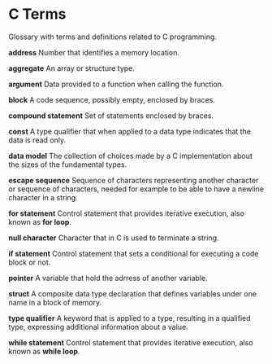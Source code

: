 # C Terms

Glossary with terms and definitions related to C programming.

**address** Number that identifies a memory location.

**aggregate** An array or structure type.

**argument** Data provided to a function when calling the function.

**block** A code sequence, possibly empty, enclosed by braces.

**compound statement** Set of statements enclosed by braces.

**const**  A type qualifier that when applied to a data type indicates that the data is read only.

**data model** The collection of choices made by a C implementation about the sizes of the fundamental types.

**escape sequence** Sequence of characters representing another character or sequence of characters, needed for example to be able to have a newline character in a string.

**for statement** Control statement that provides iterative execution, also known as **for loop**.

**null character** Character that in C is used to terminate a string.

**if statement** Control statement that sets a conditional for executing a code block or not.

**pointer** A variable that hold the adrress of another variable.

**struct** A composite data type declaration that defines variables under one name in a block of memory.

**type qualifier** A keyword that is applied to a type, resulting in a qualified type, expressing additional information about a value.

**while statement** Control statement that provides iterative execution, also known as **while loop**.
